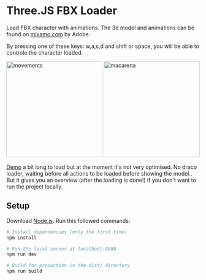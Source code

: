 # Three.JS FBX Loader

Load FBX character with animations. The 3d model and animations can be found on [mixamo.com](https://www.mixamo.com/) by Adobe.

By pressing one of these keys: w,a,s,d and shift or space, you will be able to controle the character loaded.

<img alt="movements" src="https://user-images.githubusercontent.com/4311684/121783253-73eebc00-cba5-11eb-9a19-0f9d7fa0953a.gif" width="250" height="250">
<img alt="macarena" src="https://user-images.githubusercontent.com/4311684/121783271-8668f580-cba5-11eb-8f1d-ef949c7bf5a5.gif" width="250" height="250">

[Demo](https://threejs-fbx-loader.netlify.app/) a bit long to load but at the moment it's not very optimised. No draco loader, waiting before all actions to be loaded before showing the model.. But it gives you an overview (after the loading is done!) if you don't want to run the project locally.

## Setup

Download [Node.js](https://nodejs.org/en/download/).
Run this followed commands:

```bash
# Install dependencies (only the first time)
npm install

# Run the local server at localhost:8080
npm run dev

# Build for production in the dist/ directory
npm run build
```
